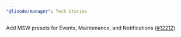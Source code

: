 ```yaml
---
"@linode/manager": Tech Stories
---
```


Add MSW presets for Events, Maintenance, and Notifications ([#12212](https://github.com/linode/manager/pull/12212))
